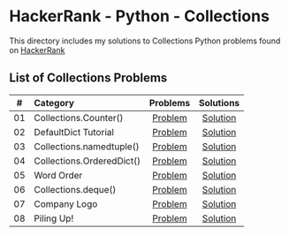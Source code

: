 # HackerRank - Python - Collections

This directory includes my solutions to Collections Python problems found on [HackerRank](https://www.hackerrank.com/domains/python?badge_type=python&filters%5Bsubdomains%5D%5B%5D=py-itertools)

## List of Collections Problems

| # | Category | Problems | Solutions |
| - | :------- | :------: | :-------: |
| 01 | Collections.Counter() | [Problem](https://www.hackerrank.com/challenges/collections-counter) | [Solution](https://github.com/krailis/hackerrank-solutions/blob/master/Python/Collections/collections_Counter.py) |
| 02 | DefaultDict Tutorial | [Problem](https://www.hackerrank.com/challenges/defaultdict-tutorial) | [Solution](https://github.com/krailis/hackerrank-solutions/blob/master/Python/Collections/defaultdict_tutorial.py) |
| 03 | Collections.namedtuple() | [Problem](https://www.hackerrank.com/challenges/py-collections-namedtuple) | [Solution](https://github.com/krailis/hackerrank-solutions/blob/master/Python/Collections/collections_namedtuple.py) |
| 04 | Collections.OrderedDict() | [Problem](https://www.hackerrank.com/challenges/py-collections-ordereddict) | [Solution](https://github.com/krailis/hackerrank-solutions/blob/master/Python/Collections/collections_ordereddict.py) |
| 05 | Word Order | [Problem](https://www.hackerrank.com/challenges/word-order) | [Solution](https://github.com/krailis/hackerrank-solutions/blob/master/Python/Collections/word_order.py) |
| 06 | Collections.deque() | [Problem](https://www.hackerrank.com/challenges/py-collections-deque) | [Solution](https://github.com/krailis/hackerrank-solutions/blob/master/Python/Collections/collections_deque.py) |
| 07 | Company Logo | [Problem](https://www.hackerrank.com/challenges/most-commons) | [Solution](https://github.com/krailis/hackerrank-solutions/blob/master/Python/Collections/most_common.py) |
| 08 | Piling Up! | [Problem](https://www.hackerrank.com/challenges/piling-up) | [Solution](https://github.com/krailis/hackerrank-solutions/blob/master/Python/Collections/piling_up.py) |
